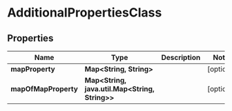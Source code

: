 

# AdditionalPropertiesClass


## Properties

| Name | Type | Description | Notes |
|------------ | ------------- | ------------- | -------------|
|**mapProperty** | **Map&lt;String, String&gt;** |  |  [optional] |
|**mapOfMapProperty** | **Map&lt;String, java.util.Map&lt;String, String&gt;&gt;** |  |  [optional] |



